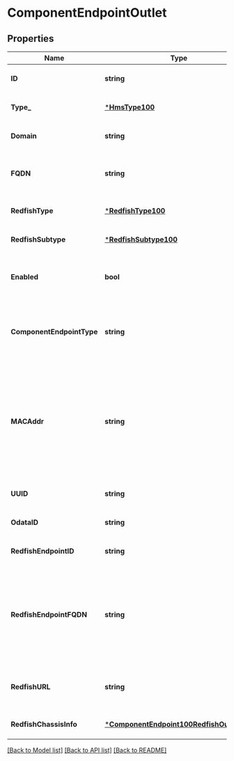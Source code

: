 # ComponentEndpointOutlet

## Properties
Name | Type | Description | Notes
------------ | ------------- | ------------- | -------------
**ID** | **string** |  | [optional] [default to null]
**Type_** | [***HmsType100**](HMSType.1.0.0.md) |  | [optional] [default to null]
**Domain** | **string** | Domain of component FQDN.  Hostname is always ID/xname | [optional] [default to null]
**FQDN** | **string** | Fully-qualified domain name of component on management network if for example the component is a node. | [optional] [default to null]
**RedfishType** | [***RedfishType100**](RedfishType.1.0.0.md) |  | [optional] [default to null]
**RedfishSubtype** | [***RedfishSubtype100**](RedfishSubtype.1.0.0.md) |  | [optional] [default to null]
**Enabled** | **bool** | To disable a component without deleting its data from the database, can be set to false | [optional] [default to null]
**ComponentEndpointType** | **string** | This is used as a discriminator to determine the additional RF-type- specific data that is kept for a ComponentEndpoint. | [default to null]
**MACAddr** | **string** | If the component e.g. a ComputerSystem/Node has a MAC on the management network, i.e. corresponding to the FQDN field&#x27;s Ethernet interface, this field will be present.  Not the HSN MAC.  Represented as the standard colon-separated 6 byte hex string. | [optional] [default to null]
**UUID** | **string** |  | [optional] [default to null]
**OdataID** | **string** |  | [optional] [default to null]
**RedfishEndpointID** | **string** |  | [optional] [default to null]
**RedfishEndpointFQDN** | **string** | This is a back-reference to the fully-qualified domain name of the parent Redfish endpoint that was used to discover the component.  It is the RedfishEndpointID field i.e. the hostname/xname plus its current plugin. | [optional] [default to null]
**RedfishURL** | **string** | Complete URL to the corresponding Redfish object, combining the RedfishEndpoint&#x27;s FQDN and the OdataID. | [optional] [default to null]
**RedfishChassisInfo** | [***ComponentEndpoint100RedfishOutletInfo**](ComponentEndpoint.1.0.0_RedfishOutletInfo.md) |  | [optional] [default to null]

[[Back to Model list]](../README.md#documentation-for-models) [[Back to API list]](../README.md#documentation-for-api-endpoints) [[Back to README]](../README.md)

